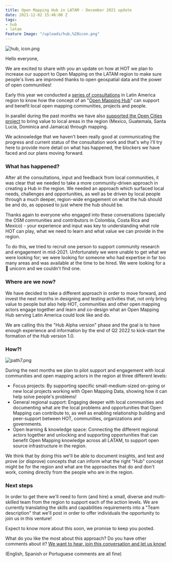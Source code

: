 ```yaml
---
title: Open Mapping Hub in LATAM - December 2021 update
date: 2021-12-02 15:46:00 Z
tags:
- hub
- latam
Feature Image: "/uploads/hub,%20icon.png"
---
```


![hub, icon.png](/uploads/hub,%20icon.png)

Hello everyone,  

We are excited to share with you an update on how at HOT we plan to increase our support to Open Mapping on the LATAM region to make sure people's lives are improved thanks to open geospatial data and the power of open communities!  

Early this year we conducted a [series of consultations](https://www.hotosm.org/updates/ayuda-a-impulsar-openstreetmap-en-latinoamerica/) in Latin America region to know how the concept of an "[Open Mapping Hub](https://www.openstreetmap.org/user/RebeccaF/diary/396229)" can support and benefit local open mapping communities, projects and people.  

In parallel during the past months we have also [supported the Open Cities project](https://www.hotosm.org/updates/como-mejorar-la-preparacion-y-la-capacidad-de-respuesta-de-las-comunidades-ante-los-desastres-en-america-latina-y-el-caribe-con-datos-geoespaciales-creados-de-manera-participativa/) to bring value to local areas in the region (Mexico, Guatemala, Santa Lucía, Dominica and Jamaica) through mapping.  

We acknowledge that we haven't been really good at communicating the progress and current status of the consultation work and that's why I'll try here to provide more detail on what has happened, the blockers we have faced and our plans moving forward.

### What has happened?  

After all the consultations, input and feedback from local communities, it was clear that we needed to take a more community-driven approach in creating a Hub in the region. We needed an approach which surfaced local needs, challenges and opportunities, as well as be driven by local people through a much deeper, region-wide engagement on what the hub should be and do, as opposed to just where the hub should be.  

Thanks again to everyone who engaged into these conversations (specially the OSM communities and contributors in Colombia, Costa Rica and Mexico) - your experience and input was key to understanding what role HOT can play, what we need to learn and what value we can provide in the region.  

To do this, we tried to recruit one person to support community research and engagement in mid-2021\. Unfortunately we were unable to get what we were looking for; we were looking for someone who had expertise in far too many areas and was available at the time to be hired. We were looking for a 🦄 unicorn and we couldn't find one.

### Where are we now?

We have decided to take a different approach in order to move forward, and invest the next months in designing and testing activities that, not only bring value to people but also help HOT, communities and other open mapping actors engage together and learn and co-design what an Open Mapping Hub serving Latin America could look like and do.   

We are calling this the "Hub Alpha version" phase and the goal is to have enough experience and information by the end of Q2 2022 to kick-start the formation of the Hub version 1.0\.

### How?!

![path7.png](/uploads/path7.png) 

During the next months we plan to pilot support and engagement with local communities and open mapping actors in the region at three different levels:  

* Focus projects: By supporting specific small-medium-sized on-going or new local projects working with Open Mapping Data, showing how it can help solve people's problems!
* General regional support: Engaging deeper with local communities and documenting what are the local problems and opportunities that Open Mapping can contribute to, as well as enabling relationship building and peer-support between HOT, communities, organizations and governments.
* Open learning & knowledge space: Connecting the different regional actors together and unlocking and supporting opportunities that can benefit Open Mapping knowledge across all LATAM, to support open source infrastructure in the region.  

We think that by doing this we'll be able to document insights, and test and prove (or disprove) concepts that can inform what the right "Hub" concept might be for the region and what are the approaches that do and don't work, coming directly from the people who are in the region.

### Next steps

In order to get there we'll need to form (and hire) a small, diverse and multi-skilled team from the region to support each of the action levels. We are currently translating the skills and capabilities requirements into a "Team description" that we'll post in order to offer individuals the opportunity to join us in this venture!  

Expect to know more about this soon, we promise to keep you posted.   

What do you like the most about this approach? Do you have other comments about it? [We want to hear, join this conversation and let us know!](https://loomio.hotosm.org/d/Zg6DxHzE/open-mapping-hub-latam-dec-2021)  

(English, Spanish or Portuguese comments are all fine)